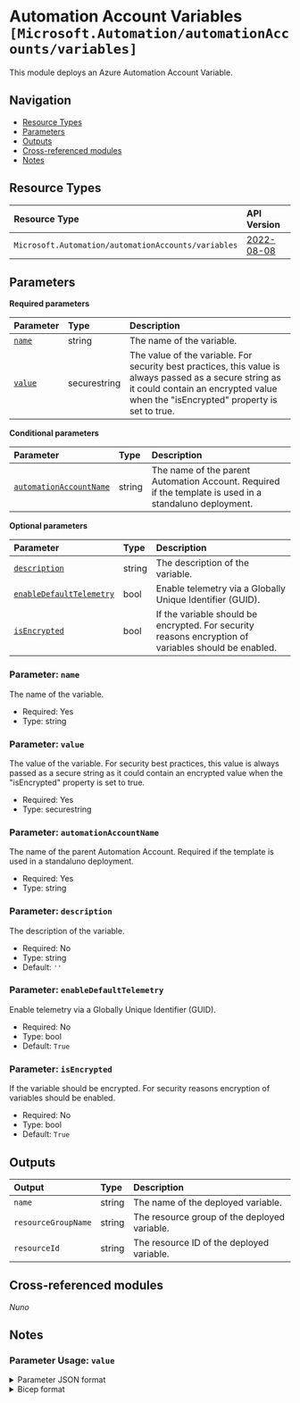 # Automation Account Variables `[Microsoft.Automation/automationAccounts/variables]`

This module deploys an Azure Automation Account Variable.

## Navigation

- [Resource Types](#Resource-Types)
- [Parameters](#Parameters)
- [Outputs](#Outputs)
- [Cross-referenced modules](#Cross-referenced-modules)
- [Notes](#Notes)

## Resource Types

| Resource Type | API Version |
| :-- | :-- |
| `Microsoft.Automation/automationAccounts/variables` | [2022-08-08](https://learn.microsoft.com/en-us/azure/templates/Microsoft.Automation/2022-08-08/automationAccounts/variables) |

## Parameters

**Required parameters**

| Parameter | Type | Description |
| :-- | :-- | :-- |
| [`name`](#parameter-name) | string | The name of the variable. |
| [`value`](#parameter-value) | securestring | The value of the variable. For security best practices, this value is always passed as a secure string as it could contain an encrypted value when the "isEncrypted" property is set to true. |

**Conditional parameters**

| Parameter | Type | Description |
| :-- | :-- | :-- |
| [`automationAccountName`](#parameter-automationaccountname) | string | The name of the parent Automation Account. Required if the template is used in a standaluno deployment. |

**Optional parameters**

| Parameter | Type | Description |
| :-- | :-- | :-- |
| [`description`](#parameter-description) | string | The description of the variable. |
| [`enableDefaultTelemetry`](#parameter-enabledefaulttelemetry) | bool | Enable telemetry via a Globally Unique Identifier (GUID). |
| [`isEncrypted`](#parameter-isencrypted) | bool | If the variable should be encrypted. For security reasons encryption of variables should be enabled. |

### Parameter: `name`

The name of the variable.

- Required: Yes
- Type: string

### Parameter: `value`

The value of the variable. For security best practices, this value is always passed as a secure string as it could contain an encrypted value when the "isEncrypted" property is set to true.

- Required: Yes
- Type: securestring

### Parameter: `automationAccountName`

The name of the parent Automation Account. Required if the template is used in a standaluno deployment.

- Required: Yes
- Type: string

### Parameter: `description`

The description of the variable.

- Required: No
- Type: string
- Default: `''`

### Parameter: `enableDefaultTelemetry`

Enable telemetry via a Globally Unique Identifier (GUID).

- Required: No
- Type: bool
- Default: `True`

### Parameter: `isEncrypted`

If the variable should be encrypted. For security reasons encryption of variables should be enabled.

- Required: No
- Type: bool
- Default: `True`


## Outputs

| Output | Type | Description |
| :-- | :-- | :-- |
| `name` | string | The name of the deployed variable. |
| `resourceGroupName` | string | The resource group of the deployed variable. |
| `resourceId` | string | The resource ID of the deployed variable. |

## Cross-referenced modules

_Nuno_

## Notes


### Parameter Usage: `value`

<details>

<summary>Parameter JSON format</summary>

```json
//Boolean format
"value": {
    "value": "false"
}

//DateTime format
"value": {
    "value": "\"\\/Date(1637934042656)\\/\""
}

//Integer format
"value": {
    "value": "500"
}

//String format
"value": {
    "value": "\"TestString\""
}
```

</details>

<details>

<summary>Bicep format</summary>

```bicep
//Boolean format
value: 'false'

//DateTime format
value: '\'\\/Date(1637934042656)\\/\''

//Integer format
value: '500'

//String format
value: '\'TestString\''
```

</details>
<p>
